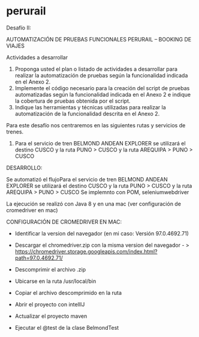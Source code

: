 # perurail

Desafío II:

AUTOMATIZACIÓN DE PRUEBAS FUNCIONALES
PERURAIL – BOOKING DE VIAJES

Actividades a desarrollar
1. Proponga usted el plan o listado de actividades a desarrollar para realizar la automatización de
pruebas según la funcionalidad indicada en el Anexo 2.
2. Implemente el código necesario para la creación del script de pruebas automatizadas según la
funcionalidad indicada en el Anexo 2 e indique la cobertura de pruebas obtenida por el script.
3. Indique las herramientas y técnicas utilizadas para realizar la automatización de la funcionalidad
descrita en el Anexo 2.

Para este desafío nos centraremos en las siguientes rutas y servicios de trenes.
1. Para el servicio de tren BELMOND ANDEAN EXPLORER se utilizará el destino CUSCO y la ruta
PUNO > CUSCO y la ruta AREQUIPA > PUNO > CUSCO

DESARROLLO:

Se automatizó el flujoPara el servicio de tren BELMOND ANDEAN EXPLORER se utilizará el destino CUSCO y la ruta
PUNO > CUSCO y la ruta AREQUIPA > PUNO > CUSCO
Se implemnto con POM, seleniumwebdriver 

La ejecución se realizó con Java 8 y en una mac (ver configuración de cromedriver en mac)



CONFIGURACIÓN DE CROMEDRIVER EN MAC:
- Identificar la version del navegador (en mi caso: Versión 97.0.4692.71)
- Descargar el chromedriver.zip con la misma version del navegador - > https://chromedriver.storage.googleapis.com/index.html?path=97.0.4692.71/
- Descomprimir el archivo .zip
- Ubicarse en la ruta /usr/local/bin
- Copiar el archivo descomprimido en la ruta

- Abrir el proyecto con intellIJ
- Actualizar el proyecto maven
- Ejecutar el @test de la clase BelmondTest


